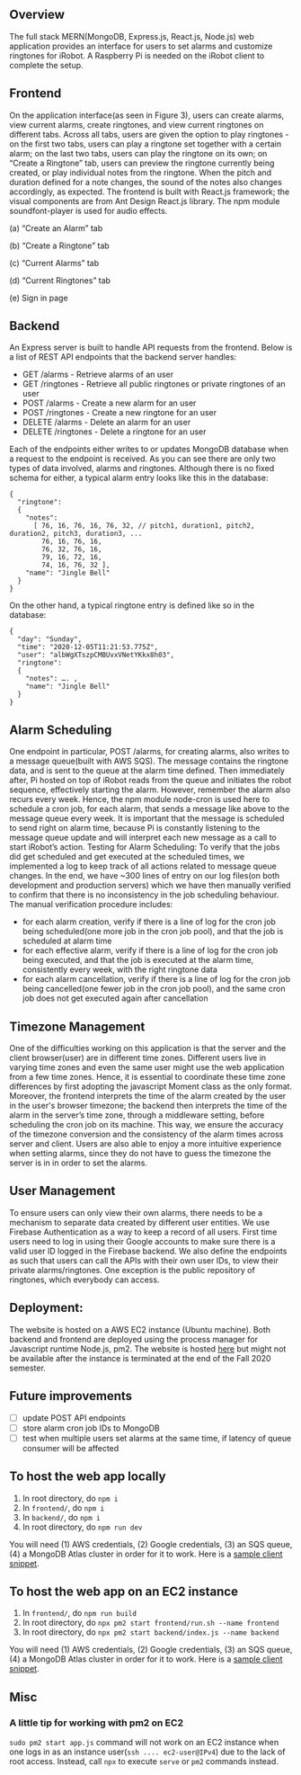 ## Overview

The full stack MERN(MongoDB, Express.js, React.js, Node.js) web application provides an interface for users to set alarms and customize ringtones for iRobot. A Raspberry Pi is needed on the iRobot client to complete the setup. 

## Frontend

On the application interface(as seen in Figure 3), users can create alarms, view current alarms, create ringtones, and view current ringtones on different tabs. Across all tabs, users are given the option to play ringtones - on the first two tabs, users can play a ringtone set together with a certain alarm; on the last two tabs, users can play the ringtone on its own; on “Create a Ringtone” tab, users can preview the ringtone currently being created, or play individual notes from the ringtone. When the pitch and duration defined for a note changes, the sound of the notes also changes accordingly, as expected.
The frontend is built with React.js framework; the visual components are from Ant Design React.js library. The npm module soundfont-player is used for audio effects.

(a) “Create an Alarm” tab

(b) “Create a Ringtone” tab

(c) “Current Alarms” tab

(d) “Current Ringtones” tab

(e) Sign in page

## Backend

An Express server is built to handle API requests from the frontend. Below is a list of REST API endpoints that the backend server handles:

- GET /alarms - Retrieve alarms of an user
- GET /ringtones - Retrieve all public ringtones or private ringtones of an user
- POST /alarms - Create a new alarm for an user
- POST /ringtones - Create a new ringtone for an user
- DELETE /alarms - Delete an alarm for an user
- DELETE /ringtones - Delete a ringtone for an user

Each of the endpoints either writes to or updates MongoDB database when a request to the endpoint is received. As you can see there are only two types of data involved, alarms and ringtones. Although there is no fixed schema for either, a typical alarm entry looks like this in the database:
```
{
  "ringtone": 
  {
    "notes":
      [ 76, 16, 76, 16, 76, 32, // pitch1, duration1, pitch2, duration2, pitch3, duration3, ...
        76, 16, 76, 16,
        76, 32, 76, 16,
        79, 16, 72, 16,
        74, 16, 76, 32 ],
    "name": "Jingle Bell"
  }
}
```
On the other hand, a typical ringtone entry is defined like so in the database:
```
{
  "day": "Sunday",
  "time": "2020-12-05T11:21:53.775Z",
  "user": "albWgXTszpCMBUvxVNetYKkx8h03",
  "ringtone": 
  {
    "notes": …. ,
    "name": "Jingle Bell"
  }
}
```
## Alarm Scheduling

One endpoint in particular, POST /alarms, for creating alarms, also writes to a message queue(built with AWS SQS). The message contains the ringtone data, and is sent to the queue at the alarm time defined. Then immediately after, Pi hosted on top of iRobot reads from the queue and initiates the robot sequence, effectively starting the alarm.
However, remember the alarm also recurs every week. Hence, the npm module node-cron is used here to schedule a cron job, for each alarm, that sends a message like above to the message queue every week. It is important that the message is scheduled to send right on alarm time, because Pi is constantly listening to the message queue update and will interpret each new message as a call to start iRobot’s action.
Testing for Alarm Scheduling: To verify that the jobs did get scheduled and get executed at the scheduled times, we implemented a log to keep track of all actions related to message queue changes. In the end, we have ~300 lines of entry on our log files(on both development and production servers) which we have then manually verified to confirm that there is no inconsistency in the job scheduling behaviour. The manual verification procedure includes:
- for each alarm creation, verify if there is a line of log for the cron job being scheduled(one more job in the cron job pool), and that the job is scheduled at alarm time
- for each effective alarm, verify if there is a line of log for the cron job being executed, and that the job is executed at the alarm time, consistently every week, with the right ringtone data
- for each alarm cancellation, verify if there is a line of log for the cron job being cancelled(one fewer job in the cron job pool), and the same cron job does not get executed again after cancellation

## Timezone Management

One of the difficulties working on this application is that the server and the client browser(user) are in different time zones. Different users live in varying time zones and even the same user might use the web application from a few time zones. Hence, it is essential to coordinate these time zone differences by first adopting the javascript Moment class as the only format. Moreover, the frontend interprets the time of the alarm created by the user in the user's browser timezone; the backend then interprets the time of the alarm in the server’s time zone, through a middleware setting, before scheduling the cron job on its machine. This way, we ensure the accuracy of the timezone conversion and the consistency of the alarm times across server and client. Users are also able to enjoy a more intuitive experience when setting alarms, since they do not have to guess the timezone the server is in in order to set the alarms.

## User Management

To ensure users can only view their own alarms, there needs to be a mechanism to separate data created by different user entities. We use Firebase Authentication as a way to keep a record of all users. First time users need to log in using their Google accounts to make sure there is a valid user ID logged in the Firebase backend. We also define the endpoints as such that users can call the APIs with their own user IDs, to view their private alarms/ringtones. One exception is the public repository of ringtones, which everybody can access. 

## Deployment:

The website is hosted on a AWS EC2  instance (Ubuntu machine). Both backend and frontend are deployed using the process manager for Javascript runtime Node.js, pm2. The website is hosted [here](http://ec2-3-129-61-132.us-east-2.compute.amazonaws.com:4000/) but might not be available after the instance is terminated at the end of the Fall 2020 semester.

## Future improvements

- [ ] update POST API endpoints
- [ ] store alarm cron job IDs to MongoDB
- [ ] test when multiple users set alarms at the same time, if latency of queue consumer will be affected

## To host the web app locally

1) In root directory, do `npm i`
2) In `frontend/`, do `npm i`
3) In `backend/`, do `npm i`
4) In root directory, do `npm run dev`

You will need (1) AWS credentials, (2) Google credentials, (3) an SQS queue, (4) a MongoDB Atlas cluster in order for it to work. 
Here is a [sample client snippet](https://github.com/18500-F20-B1/RPi/tree/yh-sqs).

## To host the web app on an EC2 instance

1) In `frontend/`, do `npm run build`
2) In root directory, do `npx pm2 start frontend/run.sh --name frontend`
3) In root directory, do `npx pm2 start backend/index.js --name backend`

You will need (1) AWS credentials, (2) Google credentials, (3) an SQS queue, (4) a MongoDB Atlas cluster in order for it to work. 
Here is a [sample client snippet](https://github.com/18500-F20-B1/RPi/tree/yh-sqs).

## Misc

### A little tip for working with pm2 on EC2

`sudo pm2 start app.js` command will not work on an EC2 instance when one logs in as an instance user(`ssh .... ec2-user@IPv4`) due to the lack of root access. Instead, call `npx` to execute `serve` or `pm2` commands instead.
